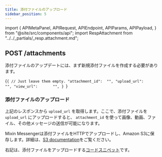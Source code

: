 ```yaml
---
title: 添付ファイルのアップロード
sidebar_position: 5
---
```


import {
  APIMetaPanel,
  APIRequest,
  APIEndpoint,
  APIParams,
  APIPayload,
} from "@site/src/components/api";
import RespAttachment from "../../_partials/_resp.attachment.md";

## POST /attachments

添付ファイルのアップデートには、まず新規添付ファイルを作成する必要があります。

<APIEndpoint url="/attachments" />

<APIMetaPanel scope="Authorized" />

<APIPayload>{`{
  // Just leave them empty.
  "attachment_id":  "",
  "upload_url":     "",
  "view_url":       "",
}
`}</APIPayload>

<APIRequest
  title="Update attachment meta info"
  method="POST"
  url="/attachments --data PAYLOAD"
/>

<RespAttachment />

### 添付ファイルのアップロード

上記のレスポンスから `upload_url` を取得します。ここで、添付ファイルを `upload_url` にアップロードすると、 `attachment_id` を使って画像、動画、ファイル、その他メッセージの送信が可能になります。


Mixin Messengerは添付ファイルをHTTPでアップロードし、Amazon S3に保存します。詳細は、[S3 documentation](https://docs.aws.amazon.com/AmazonS3/latest/API/sigv4-post-example.html)をご覧ください。

右記は、添付ファイルをアップロードする[コードスニペット](https://github.com/fox-one/mixin-sdk-go/blob/master/attachment.go#L42)です。
